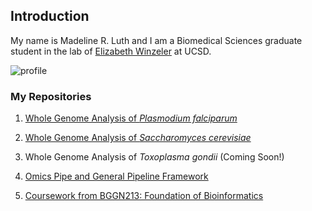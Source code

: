 ## Introduction

My name is Madeline R. Luth and I am a Biomedical Sciences graduate student in the lab of [Elizabeth Winzeler](https://winzeler.ucsd.edu/) at UCSD.

![profile](https://avatars1.githubusercontent.com/u/50251155?s=460&v=4)

### My Repositories

1. [Whole Genome Analysis of *Plasmodium falciparum*](https://github.com/MadelineRLuth/p_falciparum_analyses)

2. [Whole Genome Analysis of *Saccharomyces cerevisiae*](https://github.com/MadelineRLuth/yeast_analyses)

3. Whole Genome Analysis of *Toxoplasma gondii* (Coming Soon!)

4. [Omics Pipe and General Pipeline Framework](https://github.com/MadelineRLuth/Omics_Pipe)

5. [Coursework from BGGN213: Foundation of Bioinformatics](https://github.com/MadelineRLuth/bggn213)

